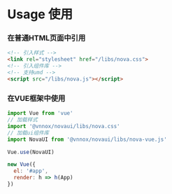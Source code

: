 # Usage 使用

### 在普通HTML页面中引用

```html
<!-- 引入样式 -->
<link rel="stylesheet" href="/libs/nova.css">
<!-- 引入组件库 -->
<!-- 支持umd -->
<script src="/libs/nova.js"></script>
```

### 在VUE框架中使用

```javascript
import Vue from 'vue'
// 加载样式
import '@vnnox/novaui/libs/nova.css'
// 加载ui组件库
import NovaUI from '@vnnox/novaui/libs/nova-vue.js'

Vue.use(NovaUI)

new Vue({
  el: '#app',
  render: h => h(App)
})
```


